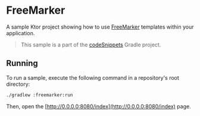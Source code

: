 # FreeMarker

A sample Ktor project showing how to use [FreeMarker](https://ktor.io/docs/freemarker.html) templates within your application.
> This sample is a part of the [codeSnippets](../../README.md) Gradle project.

## Running

To run a sample, execute the following command in a repository's root directory:
```bash
./gradlew :freemarker:run
```
Then, open the [http://0.0.0.0:8080/index](http://0.0.0.0:8080/index) page.
